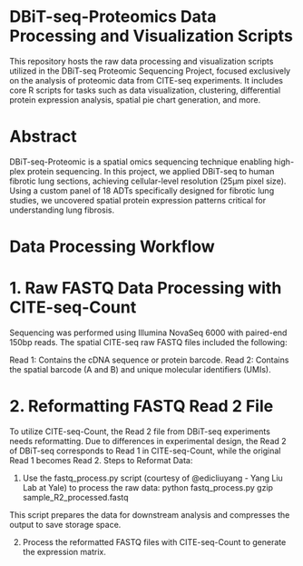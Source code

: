 # DBiT-seq-Proteomics Data Processing and Visualization Scripts

This repository hosts the raw data processing and visualization scripts utilized in the DBiT-seq Proteomic Sequencing Project, focused exclusively on the analysis of proteomic data from CITE-seq experiments. It includes core R scripts for tasks such as data visualization, clustering, differential protein expression analysis, spatial pie chart generation, and more.


# Abstract
DBiT-seq-Proteomic is a spatial omics sequencing technique enabling high-plex protein sequencing. In this project, we applied DBiT-seq to human fibrotic lung sections, achieving cellular-level resolution (25μm pixel size). Using a custom panel of 18 ADTs specifically designed for fibrotic lung studies, we uncovered spatial protein expression patterns critical for understanding lung fibrosis.

# Data Processing Workflow
# 1. Raw FASTQ Data Processing with CITE-seq-Count
Sequencing was performed using Illumina NovaSeq 6000 with paired-end 150bp reads. The spatial CITE-seq raw FASTQ files included the following:

Read 1: Contains the cDNA sequence or protein barcode.
Read 2: Contains the spatial barcode (A and B) and unique molecular identifiers (UMIs).

# 2. Reformatting FASTQ Read 2 File
To utilize CITE-seq-Count, the Read 2 file from DBiT-seq experiments needs reformatting. Due to differences in experimental design, the Read 2 of DBiT-seq corresponds to Read 1 in CITE-seq-Count, while the original Read 1 becomes Read 2.
Steps to Reformat Data:
1. Use the fastq_process.py script (courtesy of @edicliuyang - Yang Liu Lab at Yale) to process the raw data:
python fastq_process.py
gzip sample_R2_processed.fastq

This script prepares the data for downstream analysis and compresses the output to save storage space. 

2. Process the reformatted FASTQ files with CITE-seq-Count to generate the expression matrix.




